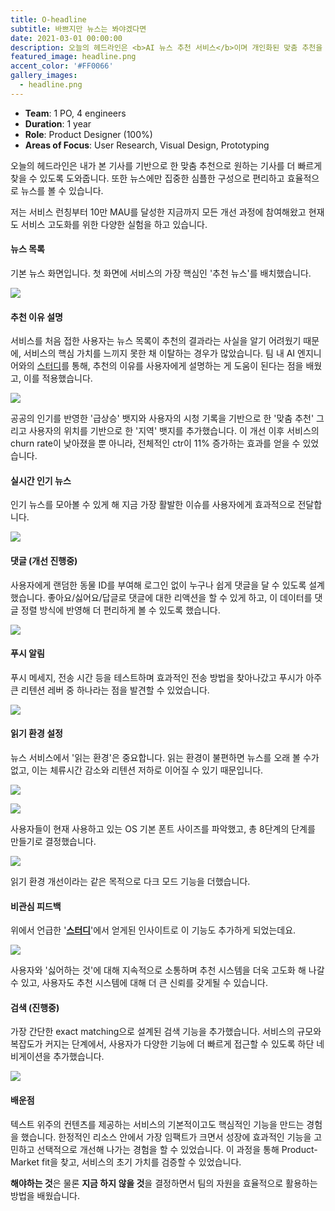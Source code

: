 ```yaml
---
title: O-headline
subtitle: 바쁘지만 뉴스는 봐야겠다면
date: 2021-03-01 00:00:00
description: 오늘의 헤드라인은 <b>AI 뉴스 추천 서비스</b>이며 개인화된 맞춤 추천을 제공합니다. 모두에게 똑같이 보이던 뉴스가 아닌 나만의 뉴스 리스트를 볼 수 있습니다.
featured_image: headline.png
accent_color: '#FF0066'
gallery_images:
  - headline.png
---
```

* **Team**: 1 PO, 4 engineers
* **Duration**: 1 year
* **Role**: Product Designer (100%)
* **Areas of Focus**: User Research, Visual Design, Prototyping

오늘의 헤드라인은 내가 본 기사를 기반으로 한 맞춤 추천으로 원하는 기사를 더 빠르게 찾을 수 있도록 도와줍니다. 또한 뉴스에만 집중한 심플한 구성으로 편리하고 효율적으로 뉴스를 볼 수 있습니다. 

저는 서비스 런칭부터 10만 MAU를 달성한 지금까지 모든 개선 과정에 참여해왔고 현재도 서비스 고도화를 위한 다양한 실험을 하고 있습니다.


#### 뉴스 목록

기본 뉴스 화면입니다. 첫 화면에 서비스의 가장 핵심인 '추천 뉴스'를 배치했습니다. 

![](/images/projects/08_oheadline/01.png)

#### 추천 이유 설명

서비스를 처음 접한 사용자는 뉴스 목록이 추천의 결과라는 사실을 알기 어려웠기 때문에, 서비스의 핵심 가치를 느끼지 못한 채 이탈하는 경우가 많았습니다. 팀 내 AI 엔지니어와의 [스터디](https://hyejinni.github.io/blog/ai-ux)를 통해, 추천의 이유를 사용자에게 설명하는 게 도움이 된다는 점을 배웠고, 이를 적용했습니다. 

![](/images/projects/03_aiux/02.png)

공공의 인기를 반영한 '급상승' 뱃지와 사용자의 시청 기록을 기반으로 한 '맞춤 추천' 그리고 사용자의 위치를 기반으로 한 '지역' 뱃지를 추가했습니다. 이 개선 이후 서비스의 churn rate이 낮아졌을 뿐 아니라, 전체적인 ctr이 11% 증가하는 효과를 얻을 수 있었습니다.


#### 실시간 인기 뉴스

인기 뉴스를 모아볼 수 있게 해 지금 가장 활발한 이슈를 사용자에게 효과적으로 전달합니다.

![](/images/projects/08_oheadline/02.png)


#### 댓글 (개선 진행중)

사용자에게 랜덤한 동물 ID를 부여해 로그인 없이 누구나 쉽게 댓글을 달 수 있도록 설계했습니다. 좋아요/싫어요/답글로 댓글에 대한 리액션을 할 수 있게 하고, 이 데이터를 댓글 정렬 방식에 반영해 더 편리하게 볼 수 있도록 했습니다.

![](/images/projects/08_oheadline/03.png)


#### 푸시 알림

푸시 메세지, 전송 시간 등을 테스트하며 효과적인 전송 방법을 찾아나갔고 푸시가 아주 큰 리텐션 레버 중 하나라는 점을 발견할 수 있었습니다.

![](/images/projects/08_oheadline/04.png)


#### 읽기 환경 설정

뉴스 서비스에서 '읽는 환경'은 중요합니다. 읽는 환경이 불편하면 뉴스를 오래 볼 수가 없고, 이는 체류시간 감소와 리텐션 저하로 이어질 수 있기 때문입니다.

![](/images/projects/08_oheadline/05.png)

![](/images/projects/08_oheadline/06.png)

사용자들이 현재 사용하고 있는 OS 기본 폰트 사이즈를 파악했고, 총 8단계의 단계를 만들기로 결정했습니다.

![](/images/projects/08_oheadline/07.png)

읽기 환경 개선이라는 같은 목적으로 다크 모드 기능을 더했습니다.


#### 비관심 피드백

위에서 언급한 '**[스터디](https://hyejinni.github.io/blog/ai-ux)**'에서 얻게된 인사이트로 이 기능도 추가하게 되었는데요.

![](/images/projects/08_oheadline/08.png)

사용자와 '싫어하는 것'에 대해 지속적으로 소통하며 추천 시스템을 더욱 고도화 해 나갈 수 있고, 사용자도 추천 시스템에 대해 더 큰 신뢰를 갖게될 수 있습니다. 


<!-- #### 스토어 별점 개선 -->


#### 검색 (진행중)

가장 간단한 exact matching으로 설계된 검색 기능을 추가했습니다. 서비스의 규모와 복잡도가 커지는 단계에서, 사용자가 다양한 기능에 더 빠르게 접근할 수 있도록 하단 네비게이션을 추가했습니다.

![](/images/projects/08_oheadline/09.png)


#### 배운점

텍스트 위주의 컨텐츠를 제공하는 서비스의 기본적이고도 핵심적인 기능을 만드는 경험을 했습니다. 한정적인 리소스 안에서 가장 임팩트가 크면서 성장에 효과적인 기능을 고민하고 선택적으로 개선해 나가는 경험을 할 수 있었습니다. 이 과정을 통해 Product-Market fit을 찾고, 서비스의 초기 가치를 검증할 수 있었습니다.

**해야하는 것**은 물론 **지금 하지 않을 것**을 결정하면서 팀의 자원을 효율적으로 활용하는 방법을 배웠습니다. 
